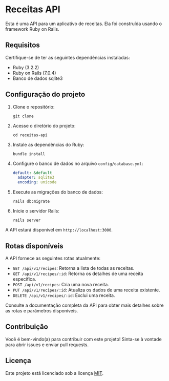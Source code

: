 
# Receitas API

Esta é uma API para um aplicativo de receitas. Ela foi construída usando o framework Ruby on Rails.

## Requisitos

Certifique-se de ter as seguintes dependências instaladas:

- Ruby (3.2.2)
- Ruby on Rails (7.0.4)
- Banco de dados sqlite3

## Configuração do projeto

1. Clone o repositório:

   ```shell
   git clone 
   ```

2. Acesse o diretório do projeto:

   ```shell
   cd receitas-api
   ```

3. Instale as dependências do Ruby:

   ```shell
   bundle install
   ```

4. Configure o banco de dados no arquivo `config/database.yml`:

   ```yaml
   default: &default
     adapter: sqlite3
     encoding: unicode
   ```

5. Execute as migrações do banco de dados:

   ```shell
   rails db:migrate
   ```

6. Inicie o servidor Rails:

   ```shell
   rails server
   ```

A API estará disponível em `http://localhost:3000`.

## Rotas disponíveis

A API fornece as seguintes rotas atualmente:

- `GET /api/v1/recipes`: Retorna a lista de todas as receitas.
- `GET /api/v1/recipes/:id`: Retorna os detalhes de uma receita específica.
- `POST /api/v1/recipes`: Cria uma nova receita.
- `PUT /api/v1/recipes/:id`: Atualiza os dados de uma receita existente.
- `DELETE /api/v1/recipes/:id`: Exclui uma receita.

Consulte a documentação completa da API para obter mais detalhes sobre as rotas e parâmetros disponíveis.

## Contribuição

Você é bem-vindo(a) para contribuir com este projeto! Sinta-se à vontade para abrir issues e enviar pull requests.

## Licença

Este projeto está licenciado sob a licença [MIT](https://opensource.org/licenses/MIT).
